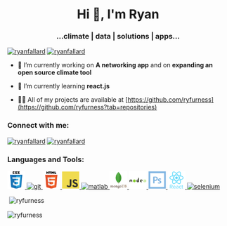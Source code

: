 <h1 align="center">Hi 👋, I'm Ryan</h1>
<h3 align="center">...climate | data | solutions | apps...</h3>

<p align="left"> <a href="https://twitter.com/ryanfallard" target="blank"><img src="https://img.shields.io/twitter/follow/ryanfallard?logo=twitter&style=for-the-badge" alt="ryanfallard" /></a> 
<a href="https://www.codewars.com/users/ryzeFullStack" target="blank"><img src="https://www.codewars.com/users/ryzeFullStack/badges/small" alt="ryanfallard" /></a> 
</p>



- 🔭 I’m currently working on **A networking app** and on **expanding an open source climate tool**

- 🌱 I’m currently learning **react.js**

- 👨‍💻 All of my projects are available at [https://github.com/ryfurness](https://github.com/ryfurness?tab=repositories)

<h3 align="left">Connect with me:</h3>
<p align="left">
<a href="https://twitter.com/ryanfallard" target="blank"><img align="center" src="https://raw.githubusercontent.com/rahuldkjain/github-profile-readme-generator/master/src/images/icons/Social/twitter.svg" alt="ryanfallard" height="30" width="40" /></a>
<a href="https://linkedin.com/in/ryanfallard" target="blank"><img align="center" src="https://raw.githubusercontent.com/rahuldkjain/github-profile-readme-generator/master/src/images/icons/Social/linked-in-alt.svg" alt="ryanfallard" height="30" width="40" /></a>
</p>

<h3 align="left">Languages and Tools:</h3>
<p align="left"> <a href="https://www.w3schools.com/css/" target="_blank" rel="noreferrer"> <img src="https://raw.githubusercontent.com/devicons/devicon/master/icons/css3/css3-original-wordmark.svg" alt="css3" width="40" height="40"/> </a> <a href="https://git-scm.com/" target="_blank" rel="noreferrer"> <img src="https://www.vectorlogo.zone/logos/git-scm/git-scm-icon.svg" alt="git" width="40" height="40"/> </a> <a href="https://www.w3.org/html/" target="_blank" rel="noreferrer"> <img src="https://raw.githubusercontent.com/devicons/devicon/master/icons/html5/html5-original-wordmark.svg" alt="html5" width="40" height="40"/> </a> <a href="https://developer.mozilla.org/en-US/docs/Web/JavaScript" target="_blank" rel="noreferrer"> <img src="https://raw.githubusercontent.com/devicons/devicon/master/icons/javascript/javascript-original.svg" alt="javascript" width="40" height="40"/> </a> <a href="https://www.mathworks.com/" target="_blank" rel="noreferrer"> <img src="https://upload.wikimedia.org/wikipedia/commons/2/21/Matlab_Logo.png" alt="matlab" width="40" height="40"/> </a> <a href="https://www.mongodb.com/" target="_blank" rel="noreferrer"> <img src="https://raw.githubusercontent.com/devicons/devicon/master/icons/mongodb/mongodb-original-wordmark.svg" alt="mongodb" width="40" height="40"/> </a> <a href="https://nodejs.org" target="_blank" rel="noreferrer"> <img src="https://raw.githubusercontent.com/devicons/devicon/master/icons/nodejs/nodejs-original-wordmark.svg" alt="nodejs" width="40" height="40"/> </a> <a href="https://www.photoshop.com/en" target="_blank" rel="noreferrer"> <img src="https://raw.githubusercontent.com/devicons/devicon/master/icons/photoshop/photoshop-line.svg" alt="photoshop" width="40" height="40"/> </a> <a href="https://reactjs.org/" target="_blank" rel="noreferrer"> <img src="https://raw.githubusercontent.com/devicons/devicon/master/icons/react/react-original-wordmark.svg" alt="react" width="40" height="40"/> </a> <a href="https://www.selenium.dev" target="_blank" rel="noreferrer"> <img src="https://raw.githubusercontent.com/detain/svg-logos/780f25886640cef088af994181646db2f6b1a3f8/svg/selenium-logo.svg" alt="selenium" width="40" height="40"/> </a> </p>

<p>&nbsp;<img align="center" src="https://github-readme-stats.vercel.app/api?username=ryfurness&show_icons=true&locale=en" alt="ryfurness" /></p>

<p><img align="center" src="https://github-readme-streak-stats.herokuapp.com/?user=ryfurness&" alt="ryfurness" /></p>
